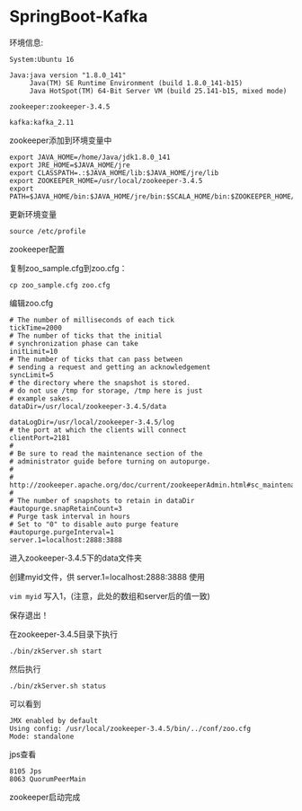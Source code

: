 # SpringBoot-Kafka

环境信息:
```
System:Ubuntu 16

Java:java version "1.8.0_141"
	 Java(TM) SE Runtime Environment (build 1.8.0_141-b15)
	 Java HotSpot(TM) 64-Bit Server VM (build 25.141-b15, mixed mode)

zookeeper:zookeeper-3.4.5

kafka:kafka_2.11
```

zookeeper添加到环境变量中

```
export JAVA_HOME=/home/Java/jdk1.8.0_141
export JRE_HOME=$JAVA_HOME/jre
export CLASSPATH=.:$JAVA_HOME/lib:$JAVA_HOME/jre/lib
export ZOOKEEPER_HOME=/usr/local/zookeeper-3.4.5
export PATH=$JAVA_HOME/bin:$JAVA_HOME/jre/bin:$SCALA_HOME/bin:$ZOOKEEPER_HOME/bin
```

更新环境变量

`source /etc/profile`

zookeeper配置

复制zoo_sample.cfg到zoo.cfg：

```shell
cp zoo_sample.cfg zoo.cfg
```

编辑zoo.cfg

```
# The number of milliseconds of each tick
tickTime=2000
# The number of ticks that the initial 
# synchronization phase can take
initLimit=10
# The number of ticks that can pass between 
# sending a request and getting an acknowledgement
syncLimit=5
# the directory where the snapshot is stored.
# do not use /tmp for storage, /tmp here is just 
# example sakes.
dataDir=/usr/local/zookeeper-3.4.5/data

dataLogDir=/usr/local/zookeeper-3.4.5/log
# the port at which the clients will connect
clientPort=2181
#
# Be sure to read the maintenance section of the 
# administrator guide before turning on autopurge.
#
# http://zookeeper.apache.org/doc/current/zookeeperAdmin.html#sc_maintenance
#
# The number of snapshots to retain in dataDir
#autopurge.snapRetainCount=3
# Purge task interval in hours
# Set to "0" to disable auto purge feature
#autopurge.purgeInterval=1
server.1=localhost:2888:3888
```

进入zookeeper-3.4.5下的data文件夹

创建myid文件，供  server.1=localhost:2888:3888  使用


`vim myid`
写入1，(注意，此处的数组和server后的值一致)

保存退出！

在zookeeper-3.4.5目录下执行 

`./bin/zkServer.sh start`

然后执行

`./bin/zkServer.sh status`

可以看到

```
JMX enabled by default
Using config: /usr/local/zookeeper-3.4.5/bin/../conf/zoo.cfg
Mode: standalone
```

jps查看

```
8105 Jps
8063 QuorumPeerMain
```

zookeeper启动完成





